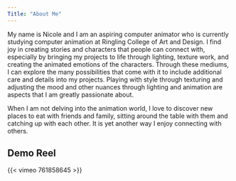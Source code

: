 ```yaml
---
Title: "About Me"
---
```


My name is Nicole and I am an aspiring computer animator who is currently studying computer animation at Ringling College of Art and Design. I find joy in creating stories and characters that people can connect with, especially by bringing my projects to life through lighting, texture work, and creating the animated emotions of the characters. Through these mediums, I can explore the many possibilities that come with it to include additional care and details into my projects. Playing with style through texturing and adjusting the mood and other nuances through lighting and animation are aspects that I am greatly passionate about.

When I am not delving into the animation world, I love to discover new places to eat with friends and family, sitting around the table with them and catching up with each other. It is yet another way I enjoy connecting with others.

## Demo Reel

{{< vimeo 761858645 >}}